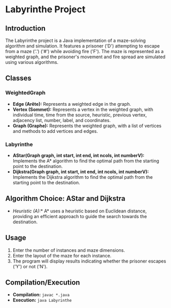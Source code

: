 # Labyrinthe Project    

## Introduction
The Labyrinthe project is a Java implementation of a maze-solving algorithm and simulation. It features a prisoner ('D') attempting to escape from a maze ('.') ('#') while avoiding fire ('F'). The maze is represented as a weighted graph, and the prisoner's movement and fire spread are simulated using various algorithms.

## Classes
### WeightedGraph
- **Edge (Arête):** Represents a weighted edge in the graph.
- **Vertex (Sommet):** Represents a vertex in the weighted graph, with individual time, time from the source, heuristic, previous vertex, adjacency list, number, label, and coordinates.
- **Graph (Graphe):** Represents the weighted graph, with a list of vertices and methods to add vertices and edges.

### Labyrinthe
- **AStar(Graph graph, int start, int end, int ncols, int numberV):** Implements the A* algorithm to find the optimal path from the starting point to the destination.
- **Dijkstra(Graph graph, int start, int end, int ncols, int numberV):** Implements the Dijkstra algorithm to find the optimal path from the starting point to the destination.

## Algorithm Choice: AStar and Dijkstra
- **Heuristic (A*):** A* uses a heuristic based on Euclidean distance, providing an efficient approach to guide the search towards the destination.

## Usage
1. Enter the number of instances and maze dimensions.
2. Enter the layout of the maze for each instance.
3. The program will display results indicating whether the prisoner escapes ('Y') or not ('N').

## Compilation/Execution
- **Compilation:** `javac *.java`
- **Execution:** `java Labyrinthe`
